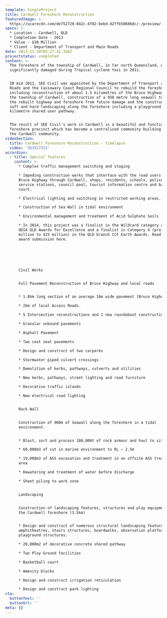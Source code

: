 ```yaml
---
template: SingleProject
title: Cardwell Foreshore Reconstruction
featuredImage: >-
  https://ucarecdn.com/de752720-842c-4f82-bebd-d2ffb58686dc/-/preview/-/enhance/50/
specs: |-
  * Location - Cardwell, QLD
  * Completion Date - 2013
  * Value - $30 Million
  * Client - Department of Transport and Main Roads
date: 2013-11-30T03:27:41.346Z
projectstatus: completed
content: >-
  The foreshore of the township of Cardwell, in far north Queensland, was
  significantly damaged during Tropical cyclone Yasi in 2011. 


  IN mid 2012, SEE Civil was appointed by the Department of Transport and Main
  Roads and the Cassowary Coast Regional Council to rebuild the foreshore
  including reconstruction of about 1.5 kilometres of the Bruce Highway through
  the township of Cardwell, construction of a 950 metre long seawall to proctect
  the rebuilt highway and foreshore from future damage and the construction of
  soft and hard landscaping along the foreshore including a playground an 4.5
  kilometre shared user pathway. 


  The result of SEE Civil's work in Cardwell is a beautiful and functional
  foreshore precinct which has become a centralised community building point for
  the Cardwell community.
videoSection:
  title: Cardwell Foreshore Reconstruction - timelapse
  video: '353317321'
accordion:
  - title: Special features
    content: >-
      * Complex traffic management switching and staging

      * Impeding construction works that interface with the road users on the
      Bruce Highway through Cardwell, shops, residents, schools, police station,
      service stations, council pool, tourist information centre and basketball
      court.

      * Electrical lighting and switching in restricted working areas.

      * Construction of Sea Wall in tidal environment

      * Environmental management and treatment of Acid Sulphate Soils

      * In 2014, this project was a finalist in the Wildcard category at the
      UDIA QLD Awards for Excellence and a finalist in Category 4 (projects $20
      million to $25 million) in the QLD branch CCF Earth Awards. Read the CCF
      award submission here.






      Civil Works


      Full Pavement Reconstruction of Bruce Highway and local roads


      * 1.8km long section of an average 16m wide pavement (Bruce Highway)

      * 2km of local Access Roads.

      * 5 Intersection reconstructions and 1 new roundabout construction

      * Granular unbound pavements

      * Asphalt Pavement

      * Two coat seal pavements

      * Design and construct of two carparks

      * Stormwater piped culvert crossings

      * Demolition of kerbs, pathways, culverts and utilities

      * New kerbs, pathways, street lighting and road furniture

      * Decorative traffic islands

      * New electrical road lighting


      Rock Wall


      Construction of 900m of Seawall along the foreshore in a tidal
      environment.


      * Blast, sort and process 180,000t of rock armour and haul to site

      * 60,000m3 of cut in marine environment to RL – 2.5m

      * 19,000m3 of ASS excavation and treatment in an offsite ASS treatment
      area

      * Dewatering and treatment of water before discharge

      * Sheet piling to work zone


      Landscaping


      Construction of landscaping features, structures and play equipment along
      the Cardwell foreshore (3.5km)


      * Design and construct of numerous structural landscaping features such as
      amphitheatres, stairs structures, boardwalks, observation platforms and
      playground structures.

      * 20,000m2 of decorative concrete shared pathway

      * Two Play Ground facilities

      * Basketball court

      * Amenity blocks

      * Design and construct irrigation reticulation

      * Design and construct park lighting
cta:
  buttonText: ''
  buttonUrl: ''
meta: {}
---
```


